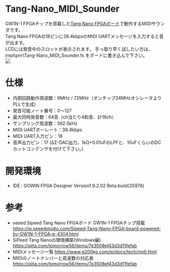 # Tang-Nano_MIDI_Sounder
 
GW1N-1 FPGAチップを搭載した[Tang Nano FPGAボード](https://jp.seeedstudio.com/Sipeed-Tang-Nano-FPGA-board-powered-by-GW1N-1-FPGA-p-4304.html)で動作するMIDIサウンダです。  
Tang Nano FPGAの18ピンに38.4kbpsのMIDI UARTメッセージを入力すると音が出ます。  
LCDには発音中のスロットが表示されます。 
手っ取り早く試したい方は、impl\pnr\Tang-Nano_MIDI_Sounder.fs をボードに書き込んで下さい。  
[![](https://img.youtube.com/vi/XFGDiXRbHsQ/0.jpg)](https://www.youtube.com/watch?v=XFGDiXRbHsQ)

# 仕様
- 内部回路動作周波数：9MHz / 72MHz（オンチップ24MHzオシレータよりPLLで生成）
- 発音可能ノート番号：0～127
- 最大同時発音数：64音（ch当たり4和音、計16ch）
- サンプリング周波数：562.5kHz
- MIDI UARTボーレート：38.4kbps
- MIDI UART入力ピン：18
- 音声出力ピン：17 (ΔΣ-DAC出力、1kΩ+0.01uFのLPFと、10uFくらいのDCカットコンデンサを付けて下さい。)


# 開発環境
- IDE : GOWIN FPGA Designer Version1.9.2.02 Beta build(35976)

# 参考
- seeed Sipeed Tang Nano FPGAボード GW1N-1 FPGAチップ搭載 https://jp.seeedstudio.com/Sipeed-Tang-Nano-FPGA-board-powered-by-GW1N-1-FPGA-p-4304.html
- SiPeed Tang Nanoの環境構築(Windows編) https://qiita.com/tomorrow56/items/7e3508ef43d3d11fefab
- MIDIメッセージ一覧 https://www.g200kg.com/jp/docs/tech/midi.html
- MIDIのノートナンバーと周波数の対応表 https://qiita.com/tomorrow56/items/7e3508ef43d3d11fefab
